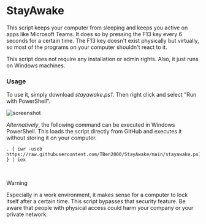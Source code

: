 # StayAwake
This script keeps your computer from sleeping and keeps you active on apps like Microsoft Teams. It does so by pressing the F13 key every 6 seconds for a certain time. The F13 key doesn't exist physically but virtually, so most of the programs on your computer shouldn't react to it.

This script does not require any installation or admin rights. Also, it just runs on Windows machines.

### Usage
To use it, simply download *stayawake.ps1*. Then right click and select "Run with PowerShell".

![screenshot](https://github.com/TBen2000/StayAwake/assets/59891192/a219788e-01ab-42c6-824e-0bfd8cb4f40a)


_Alternatively_, the following command can be executed in Windows PowerShell. This loads the script directly from GitHub and executes it without storing it on your computer.
```
. { iwr -useb https://raw.githubusercontent.com/TBen2000/StayAwake/main/stayawake.ps1 } | iex
```

&nbsp;
> [!WARNING]
> Especially in a work environment, it makes sense for a computer to lock itself after a certain time. This script bypasses that security feature. Be aware that people with physical access could harm your company or your private network.
